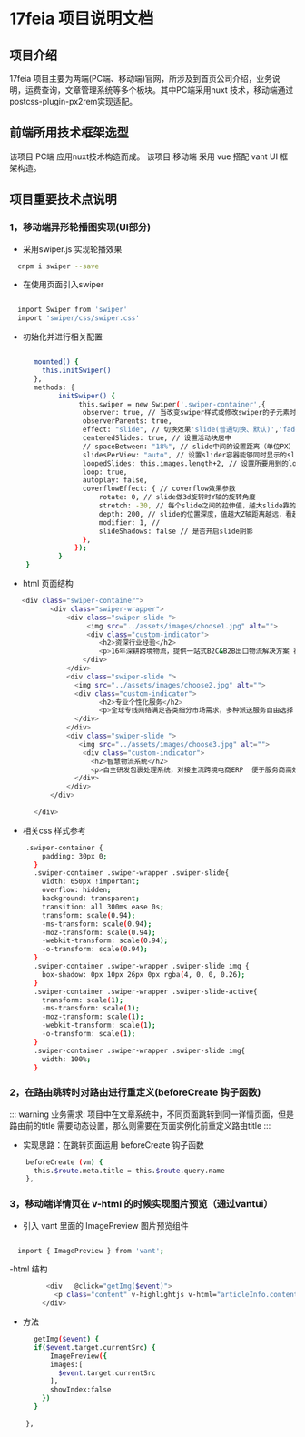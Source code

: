 # 17feia 项目说明文档

## 项目介绍
17feia 项目主要为两端(PC端、移动端)官网，所涉及到首页公司介绍，业务说明，运费查询，文章管理系统等多个板块。其中PC端采用nuxt 技术，移动端通过postcss-plugin-px2rem实现适配。


## 前端所用技术框架选型
该项目 PC端   应用nuxt技术构造而成。
该项目 移动端 采用 vue 搭配 vant UI 框架构造。


## 项目重要技术点说明
### 1，移动端异形轮播图实现(UI部分)
- 采用swiper.js 实现轮播效果
```sh
  cnpm i swiper --save
```
- 在使用页面引入swiper
```sh

  import Swiper from 'swiper'
  import 'swiper/css/swiper.css'

```
- 初始化并进行相关配置
```sh

      mounted() {
        this.initSwiper()
      },
      methods: {
            initSwiper() {
                 this.swiper = new Swiper('.swiper-container',{
                  observer: true, // 当改变swiper样式或修改swiper的子元素时，自动初始化swiper，
                  observerParents: true,
                  effect: "slide", // 切换效果'slide(普通切换、默认)','fade('淡入')','cube(方块)','coverflow(3d流)','flip(3d翻转)'
                  centeredSlides: true, // 设置活动块居中
                  // spaceBetween: "18%", // slide中间的设置距离（单位PX）;
                  slidesPerView: "auto", // 设置slider容器能够同时显示的slides数量
                  loopedSlides: this.images.length+2, // 设置所要用到的loop个数（一般设置大于可视slide个数2个）
                  loop: true,
                  autoplay: false,
                  coverflowEffect: { // coverflow效果参数
                      rotate: 0, // slide做3d旋转时Y轴的旋转角度
                      stretch: -30, // 每个slide之间的拉伸值，越大slide靠的越紧，5.3.6后可使用百分比%
                      depth: 200, // slide的位置深度，值越大Z轴距离越远，看起来越小
                      modifier: 1, // 
                      slideShadows: false // 是否开启slide阴影
                  },
                });
            }
    }


```

- html 页面结构
```sh
   <div class="swiper-container">
          <div class="swiper-wrapper">
              <div class="swiper-slide ">
                   <img src="../assets/images/choose1.jpg" alt="">
                   <div class="custom-indicator"> 
                      <h2>资深行业经验</h2>
                      <p>16年深耕跨境物流，提供一站式B2C&B2B出口物流解决方案 在清关等关键环节具备明显优势</p>
                  </div>
              </div>
              <div class="swiper-slide ">
                <img src="../assets/images/choose2.jpg" alt="">
                <div class="custom-indicator">
                      <h2>专业个性化服务</h2>
                      <p>全球专线网络满足各类细分市场需求，多种派送服务自由选择 特殊货物品类、特殊寄送要求可定制渠道</p>
                </div>
              </div>
              <div class="swiper-slide ">
                 <img src="../assets/images/choose3.jpg" alt="">
                  <div class="custom-indicator">
                    <h2>智慧物流系统</h2>
                    <p>自主研发包裹处理系统，对接主流跨境电商ERP  便于服务商高效协同操作，客户物流信息全程实时可视化追踪</p>
                </div>
              </div>
          </div>
      
      </div>
```

- 相关css 样式参考
```sh
    .swiper-container {
        padding: 30px 0;
      }
      .swiper-container .swiper-wrapper .swiper-slide{
        width: 650px !important;
        overflow: hidden;
        background: transparent;
        transition: all 300ms ease 0s;
        transform: scale(0.94);
        -ms-transform: scale(0.94);
        -moz-transform: scale(0.94);
        -webkit-transform: scale(0.94);
        -o-transform: scale(0.94);
      }
      .swiper-container .swiper-wrapper .swiper-slide img {
        box-shadow: 0px 10px 26px 0px rgba(4, 0, 0, 0.26);
      }
      .swiper-container .swiper-wrapper .swiper-slide-active{
        transform: scale(1);
        -ms-transform: scale(1);
        -moz-transform: scale(1);
        -webkit-transform: scale(1);
        -o-transform: scale(1);
      }
      .swiper-container .swiper-wrapper .swiper-slide img{
        width: 100%;
      }
```

### 2，在路由跳转时对路由进行重定义(beforeCreate 钩子函数)
::: warning
  业务需求: 项目中在文章系统中，不同页面跳转到同一详情页面，但是路由前的title 需要动态设置，那么则需要在页面实例化前重定义路由title
:::
- 实现思路：在跳转页面运用 beforeCreate 钩子函数

```sh
    beforeCreate (vm) {
      this.$route.meta.title = this.$route.query.name
    },
```

### 3，移动端详情页在 v-html 的时候实现图片预览（通过vantui）

- 引入 vant 里面的 ImagePreview 图片预览组件

```sh

  import { ImagePreview } from 'vant';

```
-html 结构 

```sh
         <div   @click="getImg($event)">
           <p class="content" v-highlightjs v-html="articleInfo.content" ></p>
        </div>

```
- 方法

```sh
      getImg($event) {
      if($event.target.currentSrc) {
          ImagePreview({
          images:[
            $event.target.currentSrc
          ],
          showIndex:false
        })
      }
    
    },
```